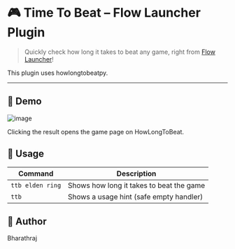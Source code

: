 # 🎮 Time To Beat – Flow Launcher Plugin

> Quickly check how long it takes to beat any game, right from [Flow Launcher](https://github.com/Flow-Launcher/Flow.Launcher)!

This plugin uses howlongtobeatpy.

---

## 📸 Demo

![image](https://github.com/user-attachments/assets/e97dec71-c853-4bcf-91f7-fa5dc28ed622)

Clicking the result opens the game page on HowLongToBeat.


## 🎯 Usage

| Command                | Description                              |
|------------------------|------------------------------------------|
| `ttb elden ring`       | Shows how long it takes to beat the game |
| `ttb`                  | Shows a usage hint (safe empty handler)  |

## 👤 Author
Bharathraj
